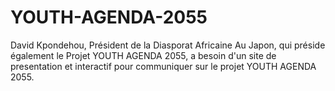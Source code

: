# YOUTH-AGENDA-2055
David Kpondehou, Président de la Diasporat Africaine Au Japon, qui préside également le Projet YOUTH AGENDA 2055, a besoin d'un site de presentation et interactif pour communiquer sur le projet YOUTH AGENDA 2055.

